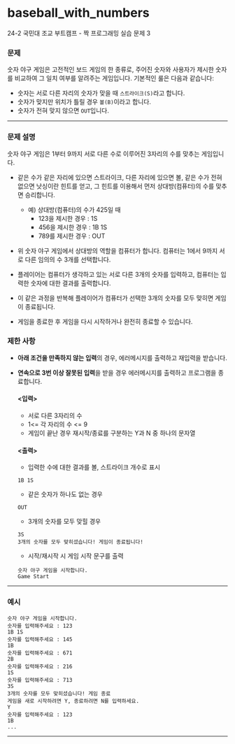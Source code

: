 # baseball_with_numbers
24-2 국민대 조교 부트캠프 - 짝 프로그래밍 실습 문제 3

### 문제
숫자 야구 게임은 고전적인 보드 게임의 한 종류로, 주어진 숫자와 사용자가 제시한 숫자를 비교하여 그 일치 여부를 알려주는 게임입니다. 기본적인 룰은 다음과 같습니다:

- 숫자는 서로 다른 자리의 숫자가 맞을 때 `스트라이크(S)`라고 합니다.
- 숫자가 맞지만 위치가 틀릴 경우 `볼(B)`이라고 합니다.
- 숫자가 전혀 맞지 않으면 `OUT`입니다.

---

### 문제 설명

숫자 야구 게임은 1부터 9까지 서로 다른 수로 이루어진 3자리의 수를 맞추는 게임입니다.

- 같은 수가 같은 자리에 있으면 스트라이크, 다른 자리에 있으면 볼, 같은 수가 전혀 없으면 낫싱이란 힌트를 얻고, 그 힌트를 이용해서 먼저 상대방(컴퓨터)의 수를 맞추면 승리합니다.
    - 예) 상대방(컴퓨터)의 수가 425일 때
        - 123을 제시한 경우 : 1S
        - 456을 제시한 경우 : 1B 1S
        - 789를 제시한 경우 : OUT
          
- 위 숫자 야구 게임에서 상대방의 역할을 컴퓨터가 합니다. 컴퓨터는 1에서 9까지 서로 다른 임의의 수 3개를 선택합니다.
- 플레이어는 컴퓨터가 생각하고 있는 서로 다른 3개의 숫자를 입력하고, 컴퓨터는 입력한 숫자에 대한 결과를 출력합니다.
- 이 같은 과정을 반복해 플레이어가 컴퓨터가 선택한 3개의 숫자를 모두 맞히면 게임이 종료됩니다.
- 게임을 종료한 후 게임을 다시 시작하거나 완전히 종료할 수 있습니다.

### 제한 사항
- **아래 조건을 만족하지 않는 입력**의 경우, 에러메시지를 출력하고 재입력을 받습니다.
- **연속으로 3번 이상 잘못된 입력**을 받을 경우 에러메시지를 출력하고 프로그램을 종료합니다. 
  #### <입력>  

  - 서로 다른 3자리의 수
  - 1<= 각 자리의 수 <= 9
  - 게임이 끝난 경우 재시작/종료를 구분하는 Y과 N 중 하나의 문자열

  #### <출력>

  - 입력한 수에 대한 결과를 볼, 스트라이크 개수로 표시

  ```
  1B 1S
  ```
  
  - 같은 숫자가 하나도 없는 경우
  
  ```
  OUT
  ```
  
  - 3개의 숫자를 모두 맞힐 경우
  
  ```
  3S
  3개의 숫자를 모두 맞히셨습니다! 게임이 종료됩니다!
  ```
  
  - 시작/재시작 시 게임 시작 문구를 출력
  
  ```
  숫자 야구 게임을 시작합니다.
  Game Start
  ``` 
  
---

### 예시

```
숫자 야구 게임을 시작합니다.
숫자를 입력해주세요 : 123
1B 1S
숫자를 입력해주세요 : 145
1B
숫자를 입력해주세요 : 671
2B
숫자를 입력해주세요 : 216
1S
숫자를 입력해주세요 : 713
3S
3개의 숫자를 모두 맞히셨습니다! 게임 종료
게임을 새로 시작하려면 Y, 종료하려면 N를 입력하세요.
Y
숫자를 입력해주세요 : 123
1B
...
```

---


